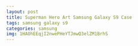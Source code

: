 ```yaml
---
layout: post
title: Superman Hero Art Samsung Galaxy S9 Case
tags: samsung galaxy s9
categories: samsung
img: 1HAOhEEqjI2nwePHeYTJmwQ3elZM1BrhS
---
```

